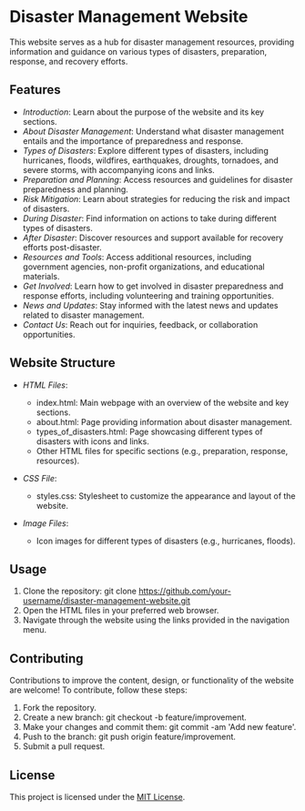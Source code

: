 # Disaster Management Website

This website serves as a hub for disaster management resources, providing information and guidance on various types of disasters, preparation, response, and recovery efforts.

## Features

- *Introduction*: Learn about the purpose of the website and its key sections.
- *About Disaster Management*: Understand what disaster management entails and the importance of preparedness and response.
- *Types of Disasters*: Explore different types of disasters, including hurricanes, floods, wildfires, earthquakes, droughts, tornadoes, and severe storms, with accompanying icons and links.
- *Preparation and Planning*: Access resources and guidelines for disaster preparedness and planning.
- *Risk Mitigation*: Learn about strategies for reducing the risk and impact of disasters.
- *During Disaster*: Find information on actions to take during different types of disasters.
- *After Disaster*: Discover resources and support available for recovery efforts post-disaster.
- *Resources and Tools*: Access additional resources, including government agencies, non-profit organizations, and educational materials.
- *Get Involved*: Learn how to get involved in disaster preparedness and response efforts, including volunteering and training opportunities.
- *News and Updates*: Stay informed with the latest news and updates related to disaster management.
- *Contact Us*: Reach out for inquiries, feedback, or collaboration opportunities.

## Website Structure

- *HTML Files*:
  - index.html: Main webpage with an overview of the website and key sections.
  - about.html: Page providing information about disaster management.
  - types_of_disasters.html: Page showcasing different types of disasters with icons and links.
  - Other HTML files for specific sections (e.g., preparation, response, resources).

- *CSS File*:
  - styles.css: Stylesheet to customize the appearance and layout of the website.

- *Image Files*:
  - Icon images for different types of disasters (e.g., hurricanes, floods).

## Usage

1. Clone the repository: git clone https://github.com/your-username/disaster-management-website.git
2. Open the HTML files in your preferred web browser.
3. Navigate through the website using the links provided in the navigation menu.

## Contributing

Contributions to improve the content, design, or functionality of the website are welcome! To contribute, follow these steps:
1. Fork the repository.
2. Create a new branch: git checkout -b feature/improvement.
3. Make your changes and commit them: git commit -am 'Add new feature'.
4. Push to the branch: git push origin feature/improvement.
5. Submit a pull request.

## License

This project is licensed under the [MIT License](LICENSE).
